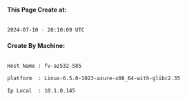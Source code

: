 
   
#### This Page Create at:

```bash

2024-07-10 - 20:10:09 UTC

```

#### Create By Machine:

```bash

Host Name : fv-az532-585

platform  : Linux-6.5.0-1023-azure-x86_64-with-glibc2.35

Ip Local  : 10.1.0.145

```

